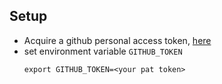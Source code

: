 


## Setup

- Acquire a github personal access token, [here](https://github.com/settings/tokens?type=beta)
- set environment variable `GITHUB_TOKEN`
  ```
  export GITHUB_TOKEN=<your pat token>
  ```